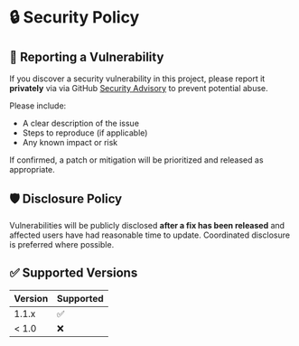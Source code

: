 # 🔒 Security Policy

## 🚨 Reporting a Vulnerability

If you discover a security vulnerability in this project, please report it **privately** via via GitHub [Security Advisory](https://github.com/VIPnytt/Frekvens/security/advisories/new) to prevent potential abuse.

Please include:

- A clear description of the issue
- Steps to reproduce (if applicable)
- Any known impact or risk

If confirmed, a patch or mitigation will be prioritized and released as appropriate.

## 🛡️ Disclosure Policy

Vulnerabilities will be publicly disclosed **after a fix has been released** and affected users have had reasonable time to update. Coordinated disclosure is preferred where possible.

## ✅ Supported Versions

| Version | Supported          |
|---------|--------------------|
| 1.1.x   | :white_check_mark: |
| < 1.0   | :x:                |
